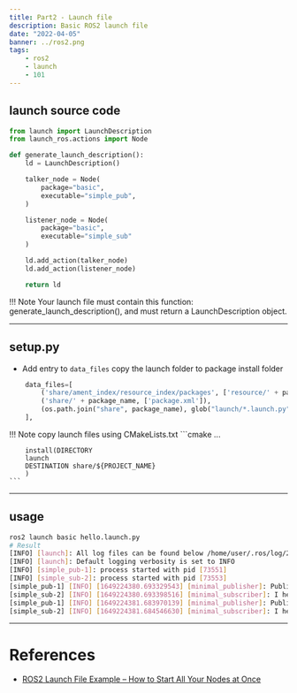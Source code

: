 ```yaml
---
title: Part2 - Launch file
description: Basic ROS2 launch file
date: "2022-04-05"
banner: ../ros2.png
tags:
    - ros2
    - launch
    - 101
---
```


## launch source code
```python title="hello.launch.py"
from launch import LaunchDescription
from launch_ros.actions import Node

def generate_launch_description():
    ld = LaunchDescription()

    talker_node = Node(
        package="basic",
        executable="simple_pub",
    )

    listener_node = Node(
        package="basic",
        executable="simple_sub"
    )

    ld.add_action(talker_node)
    ld.add_action(listener_node)

    return ld
```

!!! Note
    Your launch file must contain this function: generate_launch_description(), and must return a LaunchDescription object.

---
    
## setup.py
- Add entry to `data_files` copy the launch folder to package install folder

```python title="setup.py"  linenums="1" hl_lines="4"
    data_files=[
        ('share/ament_index/resource_index/packages', ['resource/' + package_name]),
        ('share/' + package_name, ['package.xml']),
        (os.path.join("share", package_name), glob("launch/*.launch.py"))
    ],
```

!!! Note
    copy launch files using CMakeLists.txt
    ```cmake
    ...

        install(DIRECTORY
        launch
        DESTINATION share/${PROJECT_NAME}
        )
    ```
---

## usage
```bash title="terminal1"
ros2 launch basic hello.launch.py 
# Result
[INFO] [launch]: All log files can be found below /home/user/.ros/log/2022-04-06-08-52-59-435522-lap2-73549
[INFO] [launch]: Default logging verbosity is set to INFO
[INFO] [simple_pub-1]: process started with pid [73551]
[INFO] [simple_sub-2]: process started with pid [73553]
[simple_pub-1] [INFO] [1649224380.693329543] [minimal_publisher]: Publishing: "pub simple: 0"
[simple_sub-2] [INFO] [1649224380.693398516] [minimal_subscriber]: I heard: pub simple: 0
[simple_pub-1] [INFO] [1649224381.683970139] [minimal_publisher]: Publishing: "pub simple: 1"
[simple_sub-2] [INFO] [1649224381.684546630] [minimal_subscriber]: I heard: pub simple: 1

```


---

# References
- [ROS2 Launch File Example – How to Start All Your Nodes at Once](https://roboticsbackend.com/ros2-launch-file-example/)